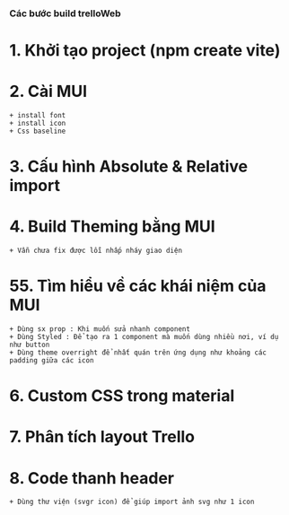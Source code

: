### Các bước build trelloWeb

# 1. Khởi tạo project (npm create vite)

# 2. Cài MUI

    + install font
    + install icon
    + Css baseline

# 3. Cấu hình Absolute & Relative import

# 4. Build Theming bằng MUI

    + Vẫn chưa fix được lỗi nhấp nháy giao diện

# 55. Tìm hiểu về các khái niệm của MUI

    + Dùng sx prop : Khi muốn sửa nhanh component
    + Dùng Styled : Để tạo ra 1 component mà muốn dùng nhiều nơi, ví dụ như button
    + Dùng theme overright để nhất quán trên ứng dụng như khoảng các padding giữa các icon

# 6. Custom CSS trong material

# 7. Phân tích layout Trello

# 8. Code thanh header

    + Dùng thư viện (svgr icon) để giúp import ảnh svg như 1 icon
